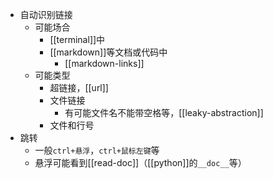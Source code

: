 - 自动识别链接
  - 可能场合
    - [[terminal]]中
    - [[markdown]]等文档或代码中
      - [[markdown-links]]
  - 可能类型
    - 超链接，[[url]]
    - 文件链接
      - 有可能文件名不能带空格等，[[leaky-abstraction]]
    - 文件和行号
- 跳转
  - 一般`ctrl+悬浮`，`ctrl+鼠标左键`等
  - 悬浮可能看到[[read-doc]]（[[python]]的`__doc__`等）